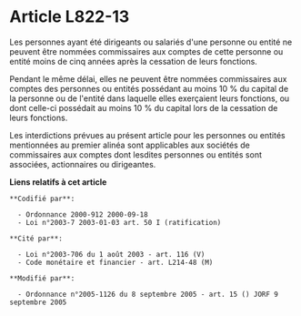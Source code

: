 # Article L822-13

Les personnes ayant été dirigeants ou salariés d'une personne ou entité ne peuvent être nommées commissaires aux comptes de
cette personne ou entité moins de cinq années après la cessation de leurs fonctions.

Pendant le même délai, elles ne peuvent être nommées commissaires aux comptes des personnes ou entités possédant au moins 10
% du capital de la personne ou de l'entité dans laquelle elles exerçaient leurs fonctions, ou dont celle-ci possédait au
moins 10 % du capital lors de la cessation de leurs fonctions.

Les interdictions prévues au présent article pour les personnes ou entités mentionnées au premier alinéa sont applicables aux
sociétés de commissaires aux comptes dont lesdites personnes ou entités sont associées, actionnaires ou dirigeantes.

**Liens relatifs à cet article**

	**Codifié par**:

	  - Ordonnance 2000-912 2000-09-18
	  - Loi n°2003-7 2003-01-03 art. 50 I (ratification)

	**Cité par**:

	  - Loi n°2003-706 du 1 août 2003 - art. 116 (V)
	  - Code monétaire et financier - art. L214-48 (M)

	**Modifié par**:

	  - Ordonnance n°2005-1126 du 8 septembre 2005 - art. 15 () JORF 9 septembre 2005
